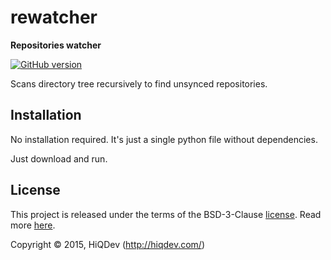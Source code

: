 rewatcher
=========

**Repositories watcher**

[![GitHub version](https://badge.fury.io/gh/hiqdev%2Frewatcher.svg)](https://badge.fury.io/gh/hiqdev%2Frewatcher)

Scans directory tree recursively to find unsynced repositories.

## Installation

No installation required.
It's just a single python file without dependencies.

Just download and run.

## License

This project is released under the terms of the BSD-3-Clause [license](LICENSE).
Read more [here](http://choosealicense.com/licenses/bsd-3-clause).

Copyright © 2015, HiQDev (http://hiqdev.com/)
